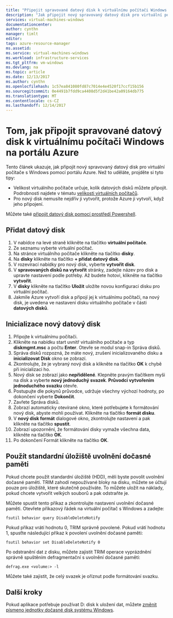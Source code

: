 ```yaml
---
title: "Připojit spravované datový disk k virtuálnímu počítači Windows - Azure | Microsoft Docs"
description: "Jak připojit nový spravovaný datový disk pro virtuální počítač s Windows v portálu Azure pomocí modelu nasazení Resource Manager."
services: virtual-machines-windows
documentationcenter: 
author: cynthn
manager: timlt
editor: 
tags: azure-resource-manager
ms.assetid: 
ms.service: virtual-machines-windows
ms.workload: infrastructure-services
ms.tgt_pltfrm: vm-windows
ms.devlang: na
ms.topic: article
ms.date: 12/13/2017
ms.author: cynthn
ms.openlocfilehash: 1c57ea841080fd87c7014e4e4520f17ccf15b156
ms.sourcegitcommit: 0e4491b7fdd9ca4408d5f2d41be42a09164db775
ms.translationtype: MT
ms.contentlocale: cs-CZ
ms.lasthandoff: 12/14/2017
---
```

# <a name="how-to-attach-a-managed-data-disk-to-a-windows-vm-in-the-azure-portal"></a>Tom, jak připojit spravované datový disk k virtuálnímu počítači Windows na portálu Azure

Tento článek ukazuje, jak připojit nový spravovaný datový disk pro virtuální počítače s Windows pomocí portálu Azure. Než to uděláte, projděte si tyto tipy:

* Velikost virtuálního počítače určuje, kolik datových disků můžete připojit. Podrobnosti najdete v tématu [velikosti virtuálních počítačů](sizes.md).
* Pro nový disk nemusíte nejdřív ji vytvořit, protože Azure ji vytvoří, když jeho připojení.

Můžete také [připojit datový disk pomocí prostředí Powershell](attach-disk-ps.md).



## <a name="add-a-data-disk"></a>Přidat datový disk
1. V nabídce na levé straně klikněte na tlačítko **virtuální počítače**.
2. Ze seznamu vyberte virtuální počítač.
3. Na stránce virtuálního počítače klikněte na tlačítko **disky**.
4. Na **disky** klikněte na tlačítko **+ přidat datový disk**.
5. V rozevírací nabídky pro nový disk, vyberte **vytvořit disk**.
6. V **spravovaných disků na vytvořit** stránky, zadejte název pro disk a upravte nastavení podle potřeby. Až budete hotovi, klikněte na tlačítko **vytvořit**.
7. V **disky** klikněte na tlačítko **Uložit** uložíte novou konfiguraci disku pro virtuální počítač.
6. Jakmile Azure vytvoří disk a připojí jej k virtuálnímu počítači, na nový disk, je uvedena ve nastavení disku virtuálního počítače v části **datových disků**.


## <a name="initialize-a-new-data-disk"></a>Inicializace nový datový disk

1. Připojte k virtuálnímu počítači.
1. Klikněte na nabídku start uvnitř virtuálního počítače a typ **diskmgmt.msc** a počtu **Enter**. Otevře se modul snap-in Správa disků.
2. Správa disků rozpozná, že máte nový, zrušení inicializovaného disku a **inicializovat Disk** okno se zobrazí.
3. Zkontrolujte, že je vybraný nový disk a klikněte na tlačítko **OK** k chybě při inicializaci ho.
4. Nový disk se zobrazí jako **nepřidělené**. Klepněte pravým tlačítkem myši na disk a vyberte **nový jednoduchý svazek**. **Průvodci vytvořením jednoduchého svazku** otevře.
5. Postupujte dle pokynů průvodce, udržuje všechny výchozí hodnoty, po dokončení vyberte **Dokončit**.
6. Zavřete Správa disků.
7. Zobrazí automaticky otevírané okno, které potřebujete k formátování nový disk, abyste mohli používat. Klikněte na tlačítko **formát disku**.
8. V **nový disk formát** dialogové okno, zkontrolujte nastavení a pak klikněte na tlačítko **spustit**.
9. Zobrazí upozornění, že formátování disky vymaže všechna data, klikněte na tlačítko **OK**.
10. Po dokončení Formát klikněte na tlačítko **OK**.

## <a name="use-trim-with-standard-storage"></a>Použít standardní úložiště uvolnění dočasné paměti

Pokud chcete použít standardní úložiště (HDD), měli byste povolit uvolnění dočasné paměti. TRIM zahodí nepoužívané bloky na disku, můžete se účtují pouze pro úložiště, které skutečně používáte. To můžete uložit na náklady, pokud chcete vytvořit velkých souborů a pak odstraňte je. 

Můžete spustit tento příkaz a zkontrolujte nastavení uvolnění dočasné paměti. Otevřete příkazový řádek na virtuální počítač s Windows a zadejte:

```
fsutil behavior query DisableDeleteNotify
```

Pokud příkaz vrátí hodnotu 0, TRIM správně povolené. Pokud vrátí hodnotu 1, spusťte následující příkaz k povolení uvolnění dočasné paměti:
```
fsutil behavior set DisableDeleteNotify 0
```

Po odstranění dat z disku, můžete zajistit TRIM operace vyprázdnění správně spuštěním defragmentační s uvolnění dočasné paměti:

```
defrag.exe <volume:> -l
```

Můžete také zajistit, že celý svazek je oříznut podle formátování svazku.

## <a name="next-steps"></a>Další kroky
Pokud aplikace potřebuje používat D: disk k uložení dat, můžete [změnit písmeno jednotky dočasné disk systému Windows](change-drive-letter.md?toc=%2fazure%2fvirtual-machines%2fwindows%2fclassic%2ftoc.json).
